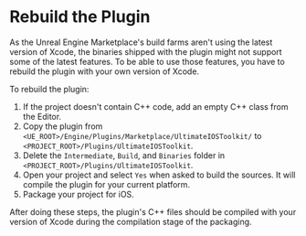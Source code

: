 # Rebuild the Plugin

As the Unreal Engine Marketplace's build farms aren't using the latest version of Xcode, the binaries shipped with the plugin
might not support some of the latest features. 
To be able to use those features, you have to rebuild the plugin with your own version of Xcode.

To rebuild the plugin:
1. If the project doesn't contain C++ code, add an empty C++ class from the Editor.
1. Copy the plugin from `<UE_ROOT>/Engine/Plugins/Marketplace/UltimateIOSToolkit/` to `<PROJECT_ROOT>/Plugins/UltimateIOSToolkit`.
1. Delete the `Intermediate`, `Build`, and `Binaries` folder in `<PROJECT_ROOT>/Plugins/UltimateIOSToolkit`.
1. Open your project and select `Yes` when asked to build the sources. It will compile the plugin for your current platform.
1. Package your project for iOS.

After doing these steps, the plugin's C++ files should be compiled with your version of Xcode during the compilation stage of the packaging.